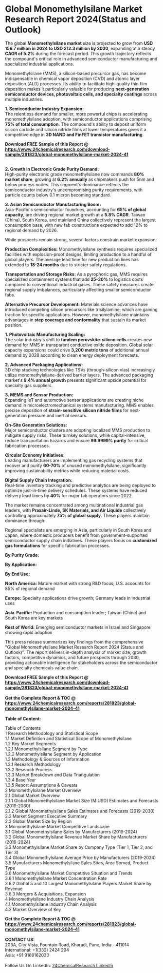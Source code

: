 <h1>Global Monomethylsilane Market Research Report 2024(Status and Outlook)</h1><p>The global <strong>Monomethylsilane market</strong> size is projected to grow from <strong>USD 156.7 million in 2024 to USD 212.3 million by 2030</strong>, expanding at a steady <strong>CAGR of 5.2%</strong> during the forecast period. This growth trajectory reflects the compound's critical role in advanced semiconductor manufacturing and specialized industrial applications.</p><p>Monomethylsilane (MMS), a silicon-based precursor gas, has become indispensable in chemical vapor deposition (CVD) and atomic layer deposition (ALD) processes. Its ability to facilitate high-quality thin film deposition makes it particularly valuable for producing <strong>next-generation semiconductor devices, photovoltaic cells, and specialty coatings</strong> across multiple industries.</p><p><strong>1. Semiconductor Industry Expansion:</strong><br>
The relentless demand for smaller, more powerful chips is accelerating monomethylsilane adoption, with semiconductor applications comprising <strong>75% of total consumption</strong>. The compound's ability to deposit uniform silicon carbide and silicon nitride films at lower temperatures gives it a competitive edge in <strong>3D NAND and FinFET transistor manufacturing</strong>.</p><div><b>Download FREE Sample of this Report @ 
            <a href="https://www.24chemicalresearch.com/download-sample/281823/global-monomethylsilane-market-2024-41">
            https://www.24chemicalresearch.com/download-sample/281823/global-monomethylsilane-market-2024-41</a></b></div><br><p><strong>2. Growth in Electronic Grade Purity Demand:</strong><br>
High-purity electronic grade monomethylsilane now commands <strong>80% market share</strong>, growing at <strong>6.2% annually</strong> as chipmakers push for 5nm and below process nodes. This segment's dominance reflects the semiconductor industry's uncompromising purity requirements, with particle counts below 0.1 micron becoming standard.</p><p><strong>3. Asian Semiconductor Manufacturing Boom:</strong><br>
Asia-Pacific's semiconductor foundries, accounting for <strong>65% of global capacity</strong>, are driving regional market growth at a <strong>5.8% CAGR</strong>. Taiwan (China), South Korea, and mainland China collectively represent the largest consumption base, with new fab constructions expected to add 12% to regional demand by 2026.</p><p>While prospects remain strong, several factors constrain market expansion:</p><p><strong>Production Complexities:</strong> Monomethylsilane synthesis requires specialized facilities with explosion-proof designs, limiting production to a handful of global players. The average lead time for new production lines has extended to <strong>18-24 months</strong> due to stricter safety regulations.</p><p><strong>Transportation and Storage Risks:</strong> As a pyrophoric gas, MMS requires specialized containment systems that add <strong>25-30%</strong> to logistics costs compared to conventional industrial gases. These safety measures create regional supply imbalances, particularly affecting smaller semiconductor fabs.</p><p><strong>Alternative Precursor Development:</strong> Materials science advances have introduced competing silicon precursors like trisilylamine, which are gaining traction for specific applications. However, monomethylsilane maintains advantages in <strong>step coverage and conformality</strong> that sustain its market position.</p><p><strong>1. Photovoltaic Manufacturing Scaling:</strong><br>
The solar industry's shift to <strong>tandem perovskite-silicon cells</strong> creates new demand for MMS in transparent conductive oxide deposition. Global solar capacity expansions could drive <strong>3,200 metric tons</strong> of additional annual demand by 2028 according to clean energy deployment forecasts.</p><p><strong>2. Advanced Packaging Applications:</strong><br>
3D chip stacking technologies like TSVs (through-silicon vias) increasingly utilize monomethylsilane-derived barrier layers. The advanced packaging market's <strong>9.4% annual growth</strong> presents significant upside potential for specialty gas suppliers.</p><p><strong>3. MEMS and Sensor Production:</strong><br>
Expanding IoT and automotive sensor applications are creating niche demand in microelectromechanical systems manufacturing. MMS enables precise deposition of <strong>strain-sensitive silicon nitride films</strong> for next-generation pressure and inertial sensors.</p><p><strong>On-Site Generation Solutions:</strong><br>
	Major semiconductor clusters are adopting localized MMS production to mitigate supply risks. These turnkey solutions, while capital-intensive, reduce transportation hazards and ensure <strong>99.9999% purity</strong> for critical fabrication processes.</p><p><strong>Circular Economy Initiatives:</strong><br>
	Leading manufacturers are implementing gas recycling systems that recover and purify <strong>60-70%</strong> of unused monomethylsilane, significantly improving sustainability metrics while reducing material costs.</p><p><strong>Digital Supply Chain Integration:</strong><br>
	Real-time inventory tracking and predictive analytics are being deployed to optimize just-in-time delivery schedules. These systems have reduced delivery lead times by <strong>40%</strong> for major fab operators since 2022.</p><p>The market remains concentrated among multinational industrial gas leaders, with <strong>Praxair-Linde, SK Materials, and Air Liquide</strong> collectively controlling approximately <strong>75% of global supply</strong>. These players maintain dominance through:</p><p>Regional specialists are emerging in Asia, particularly in South Korea and Japan, where domestic producers benefit from government-supported semiconductor supply chain initiatives. These players focus on <strong>customized gas formulations</strong> for specific fabrication processes.</p><p><strong>By Purity Grade:</strong></p><p><strong>By Application:</strong></p><p><strong>By End Use:</strong></p><p><strong>North America:</strong> Mature market with strong R&amp;D focus; U.S. accounts for 85% of regional demand</p><p><strong>Europe:</strong> Specialty applications drive growth; Germany leads in industrial uses</p><p><strong>Asia-Pacific:</strong> Production and consumption leader; Taiwan (China) and South Korea are key markets</p><p><strong>Rest of World:</strong> Emerging semiconductor markets in Israel and Singapore showing rapid adoption</p><p>This press release summarizes key findings from the comprehensive "Global Monomethylsilane Market Research Report 2024 (Status and Outlook)". The report delivers in-depth analysis of market size, growth factors, competitive dynamics, and future prospects through 2030, providing actionable intelligence for stakeholders across the semiconductor and specialty chemicals value chain.</p><div><b>Download FREE Sample of this Report @ 
            <a href="https://www.24chemicalresearch.com/download-sample/281823/global-monomethylsilane-market-2024-41">
            https://www.24chemicalresearch.com/download-sample/281823/global-monomethylsilane-market-2024-41</a></b></div><br><div><b>Get the Complete Report & TOC @ 
            <a href="https://www.24chemicalresearch.com/reports/281823/global-monomethylsilane-market-2024-41">
            https://www.24chemicalresearch.com/reports/281823/global-monomethylsilane-market-2024-41</a></b></div><br>
            <b>Table of Content:</b><p>Table of Contents<br />
 1 Research Methodology and Statistical Scope<br />
 1.1 Market Definition and Statistical Scope of Monomethylsilane<br />
 1.2 Key Market Segments<br />
 1.2.1 Monomethylsilane Segment by Type<br />
 1.2.2 Monomethylsilane Segment by Application<br />
 1.3 Methodology & Sources of Information<br />
 1.3.1 Research Methodology<br />
 1.3.2 Research Process<br />
 1.3.3 Market Breakdown and Data Triangulation<br />
 1.3.4 Base Year<br />
 1.3.5 Report Assumptions & Caveats<br />
 2 Monomethylsilane Market Overview<br />
 2.1 Global Market Overview<br />
 2.1.1 Global Monomethylsilane Market Size (M USD) Estimates and Forecasts (2019-2030)<br />
 2.1.2 Global Monomethylsilane Sales Estimates and Forecasts (2019-2030)<br />
 2.2 Market Segment Executive Summary<br />
 2.3 Global Market Size by Region<br />
 3 Monomethylsilane Market Competitive Landscape<br />
 3.1 Global Monomethylsilane Sales by Manufacturers (2019-2024)<br />
 3.2 Global Monomethylsilane Revenue Market Share by Manufacturers (2019-2024)<br />
 3.3 Monomethylsilane Market Share by Company Type (Tier 1, Tier 2, and Tier 3)<br />
 3.4 Global Monomethylsilane Average Price by Manufacturers (2019-2024)<br />
 3.5 Manufacturers Monomethylsilane Sales Sites, Area Served, Product Type<br />
 3.6 Monomethylsilane Market Competitive Situation and Trends<br />
 3.6.1 Monomethylsilane Market Concentration Rate<br />
 3.6.2 Global 5 and 10 Largest Monomethylsilane Players Market Share by Revenue<br />
 3.6.3 Mergers & Acquisitions, Expansion<br />
 4 Monomethylsilane Industry Chain Analysis<br />
 4.1 Monomethylsilane Industry Chain Analysis<br />
 4.2 Market Overview of Key</p><div><b>Get the Complete Report & TOC @ 
            <a href="https://www.24chemicalresearch.com/reports/281823/global-monomethylsilane-market-2024-41">
            https://www.24chemicalresearch.com/reports/281823/global-monomethylsilane-market-2024-41</a></b></div><br><b>CONTACT US:</b><br>
            203A, City Vista, Fountain Road, Kharadi, Pune, India - 411014<br>
            International: +1(332) 2424 294<br>
            Asia: +91 9169162030 <br><br>
            Follow Us On LinkedIn: <a href="https://www.linkedin.com/company/24chemicalresearch/">24ChemicalResearch LinkedIn</a>